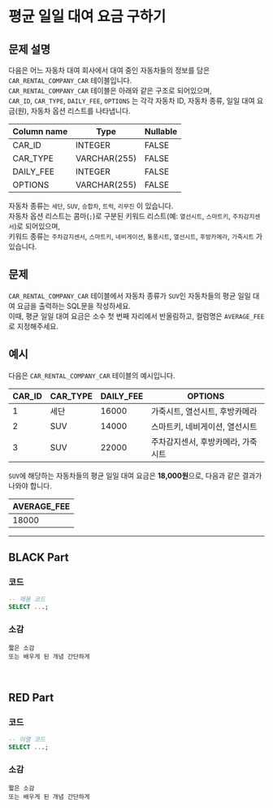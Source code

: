 # 평균 일일 대여 요금 구하기

## 문제 설명

다음은 어느 자동차 대여 회사에서 대여 중인 자동차들의 정보를 담은 `CAR_RENTAL_COMPANY_CAR` 테이블입니다.  
`CAR_RENTAL_COMPANY_CAR` 테이블은 아래와 같은 구조로 되어있으며,  
`CAR_ID`, `CAR_TYPE`, `DAILY_FEE`, `OPTIONS` 는 각각 자동차 ID, 자동차 종류, 일일 대여 요금(원), 자동차 옵션 리스트를 나타냅니다.

| Column name | Type          | Nullable |
|-------------|---------------|----------|
| CAR_ID      | INTEGER       | FALSE    |
| CAR_TYPE    | VARCHAR(255)  | FALSE    |
| DAILY_FEE   | INTEGER       | FALSE    |
| OPTIONS     | VARCHAR(255)  | FALSE    |

자동차 종류는 `세단`, `SUV`, `승합차`, `트럭`, `리무진` 이 있습니다.  
자동차 옵션 리스트는 콤마(`;`)로 구분된 키워드 리스트(예: `열선시트`, `스마트키`, `주차감지센서`)로 되어있으며,  
키워드 종류는 `주차감지센서`, `스마트키`, `네비게이션`, `통풍시트`, `열선시트`, `후방카메라`, `가죽시트` 가 있습니다.


## 문제

`CAR_RENTAL_COMPANY_CAR` 테이블에서 자동차 종류가 `SUV`인 자동차들의 평균 일일 대여 요금을 출력하는 SQL문을 작성하세요.  
이때, 평균 일일 대여 요금은 소수 첫 번째 자리에서 반올림하고, 컬럼명은 `AVERAGE_FEE` 로 지정해주세요.


## 예시

다음은 `CAR_RENTAL_COMPANY_CAR` 테이블의 예시입니다.

| CAR_ID | CAR_TYPE | DAILY_FEE | OPTIONS                     |
|--------|----------|-----------|-----------------------------|
| 1      | 세단     | 16000     | 가죽시트, 열선시트, 후방카메라 |
| 2      | SUV      | 14000     | 스마트키, 네비게이션, 열선시트 |
| 3      | SUV      | 22000     | 주차감지센서, 후방카메라, 가죽시트 |

`SUV`에 해당하는 자동차들의 평균 일일 대여 요금은 **18,000원**으로, 다음과 같은 결과가 나와야 합니다.

| AVERAGE_FEE |
|-------------|
| 18000       |



---

## BLACK Part

### 코드
```sql
-- 재용 코드
SELECT ...;
```
### 소감
```plaintext
짧은 소감
또는 배우게 된 개념 간단하게
```

<br/>


## RED Part

### 코드
```sql
-- 이열 코드
SELECT ...;
```
### 소감
```plaintext
짧은 소감
또는 배우게 된 개념 간단하게
```



